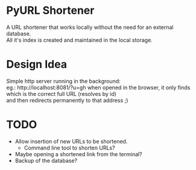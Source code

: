 # PyURL Shortener

A URL shortener that works locally without the need for an external database.  
All it's index is created and maintained in the local storage.

# Design Idea

Simple http server running in the background:  
eg.: http://localhost:8081/?u=gh when opened in the browser,
it only finds which is the correct full URL (resolves by id)  
and then redirects permanently to that address ;)

# TODO

- Allow insertion of new URLs to be shortened.
    - Command line tool to shorten URLs?
- Maybe opening a shortened link from the terminal?
- Backup of the database?
